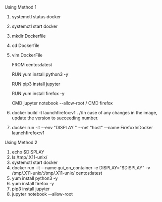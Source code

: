 Using Method 1
1. systemctl status docker
2. systemctl start docker
3. mkdir Dockerfile
4. cd Dockerfile
5. vim DockerFile

    FROM centos:latest
    
    RUN yum install python3 -y
    
    RUN pip3 install jupyter
    
    RUN yum install firefox -y
    
    CMD jupyter notebook --allow-root / CMD firefox
    
6. docker build -t launchfirefox:v1 . //In case of any changes in the image, update the version to succeeding number.
7. docker run -it --env "DISPLAY " --net "host" --name FirefoxInDocker launchfirefox:v1

Using Method 2

1. echo $DISPLAY
2. ls /tmp/.X11-unix/
3. systemctl start docker
4. docker run -it --name gui_on_container -e DISPLAY="$DISPLAY" -v /tmp/.X11-unix/:/tmp/.X11-unix/ centos:latest
5. yum install python3 -y
6. yum install firefox -y
7. pip3 install jupyter
8. jupyter notebook --allow-root
